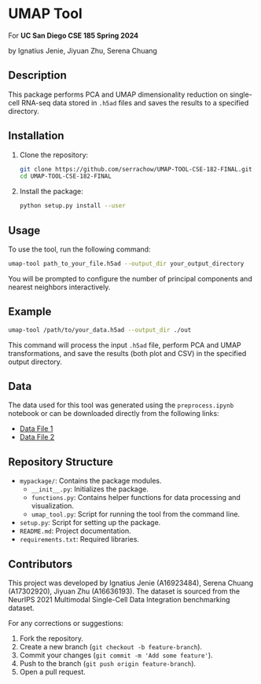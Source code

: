 
# UMAP Tool

For **UC San Diego CSE 185 Spring 2024**

by Ignatius Jenie, Jiyuan Zhu, Serena Chuang

## Description

This package performs PCA and UMAP dimensionality reduction on single-cell RNA-seq data stored in `.h5ad` files and saves the results to a specified directory.

## Installation

1. Clone the repository:
   ```bash
   git clone https://github.com/serrachow/UMAP-TOOL-CSE-182-FINAL.git
   cd UMAP-TOOL-CSE-182-FINAL
   ```

2. Install the package:
   ```bash
   python setup.py install --user
   ```

## Usage

To use the tool, run the following command:
```bash
umap-tool path_to_your_file.h5ad --output_dir your_output_directory
```

You will be prompted to configure the number of principal components and nearest neighbors interactively.

## Example

```bash
umap-tool /path/to/your_data.h5ad --output_dir ./out
```

This command will process the input `.h5ad` file, perform PCA and UMAP transformations, and save the results (both plot and CSV) in the specified output directory.

## Data

The data used for this tool was generated using the `preprocess.ipynb` notebook or can be downloaded directly from the following links:
- [Data File 1](https://drive.google.com/file/d/18H1GYi7swykG-7rd3bKtUUP_e7EZJBTO/view?usp=sharing)
- [Data File 2](https://drive.google.com/file/d/1BzPd3DBIzZa3T0PpaU236cautzjMbC7i/view?usp=sharing)

## Repository Structure
- `mypackage/`: Contains the package modules.
   - `__init__.py`: Initializes the package.
   - `functions.py`: Contains helper functions for data processing and visualization.
   - `umap_tool.py`: Script for running the tool from the command line.
- `setup.py`: Script for setting up the package.
- `README.md`: Project documentation.
- `requirements.txt`: Required libraries.

## Contributors

This project was developed by Ignatius Jenie (A16923484), Serena Chuang (A17302920), Jiyuan Zhu (A16636193). The dataset is sourced from the NeurIPS 2021 Multimodal Single-Cell Data Integration benchmarking dataset.

For any corrections or suggestions:
1. Fork the repository.
2. Create a new branch (`git checkout -b feature-branch`).
3. Commit your changes (`git commit -m 'Add some feature'`).
4. Push to the branch (`git push origin feature-branch`).
5. Open a pull request.
